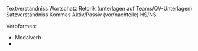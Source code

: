 Textverständniss
Wortschatz
Retorik (unterlagen auf Teams/QV-Unterlagen)
Satzverständniss
Kommas
Aktiv/Passiv (vor/nachteile)
HS/NS 


Verbformen:
- Modalverb
- 
